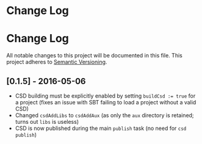 # Change Log

# Change Log
All notable changes to this project will be documented in this file.
This project adheres to [Semantic Versioning](http://semver.org/).

## [0.1.5] - 2016-05-06
* CSD building must be explicitly enabled by setting `buildCsd := true` for a project
  (fixes an issue with SBT failing to load a project without a valid CSD)
* Changed `csdAddLibs` to `csdAddAux` (as only the `aux` directory is retained; turns out `libs` is useless)
* CSD is now published during the main `publish` task (no need for `csd publish`)

